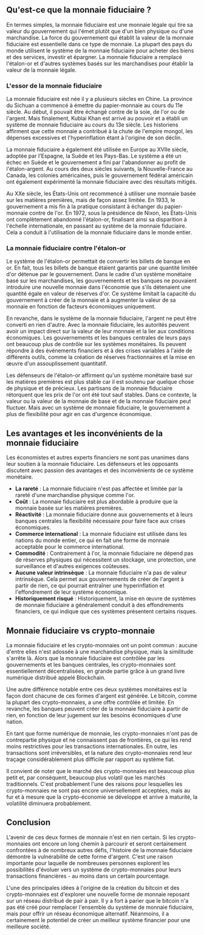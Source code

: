 ## Qu'est-ce que la monnaie fiduciaire ?

En termes simples, la monnaie fiduciaire est une monnaie légale qui tire sa valeur du gouvernement qui l'émet plutôt que d'un bien physique ou d'une marchandise. La force du gouvernement qui établit la valeur de la monnaie fiduciaire est essentielle dans ce type de monnaie. La plupart des pays du monde utilisent le système de la monnaie fiduciaire pour acheter des biens et des services, investir et épargner. La monnaie fiduciaire a remplacé l'étalon-or et d'autres systèmes basés sur les marchandises pour établir la valeur de la monnaie légale.

### L'essor de la monnaie fiduciaire

La monnaie fiduciaire est née il y a plusieurs siècles en Chine. La province du Sichuan a commencé à émettre du papier-monnaie au cours du 11e siècle. Au début, il pouvait être échangé contre de la soie, de l'or ou de l'argent. Mais finalement, Kublai Khan est arrivé au pouvoir et a établi un système de monnaie fiduciaire au cours du 13e siècle. Les historiens affirment que cette monnaie a contribué à la chute de l'empire mongol, les dépenses excessives et l'hyperinflation étant à l'origine de son déclin.

La monnaie fiduciaire a également été utilisée en Europe au XVIIe siècle, adoptée par l'Espagne, la Suède et les Pays-Bas. Le système a été un échec en Suède et le gouvernement a fini par l'abandonner au profit de l'étalon-argent. Au cours des deux siècles suivants, la Nouvelle-France au Canada, les colonies américaines, puis le gouvernement fédéral américain ont également expérimenté la monnaie fiduciaire avec des résultats mitigés.

Au XXe siècle, les États-Unis ont recommencé à utiliser une monnaie basée sur les matières premières, mais de façon assez limitée. En 1933, le gouvernement a mis fin à la pratique consistant à échanger du papier-monnaie contre de l'or. En 1972, sous la présidence de Nixon, les États-Unis ont complètement abandonné l'étalon-or, finalisant ainsi sa disparition à l'échelle internationale, en passant au système de la monnaie fiduciaire. Cela a conduit à l'utilisation de la monnaie fiduciaire dans le monde entier.

### La monnaie fiduciaire contre l'étalon-or

Le système de l'étalon-or permettait de convertir les billets de banque en or. En fait, tous les billets de banque étaient garantis par une quantité limitée d'or détenue par le gouvernement. Dans le cadre d'un système monétaire basé sur les marchandises, les gouvernements et les banques ne pouvaient introduire une nouvelle monnaie dans l'économie que s'ils détenaient une quantité égale en valeur de réserves d'or. Ce système limitait la capacité du gouvernement à créer de la monnaie et à augmenter la valeur de sa monnaie en fonction de facteurs économiques uniquement.

En revanche, dans le système de la monnaie fiduciaire, l'argent ne peut être converti en rien d'autre. Avec la monnaie fiduciaire, les autorités peuvent avoir un impact direct sur la valeur de leur monnaie et la lier aux conditions économiques. Les gouvernements et les banques centrales de leurs pays ont beaucoup plus de contrôle sur les systèmes monétaires. Ils peuvent répondre à des événements financiers et à des crises variables à l'aide de différents outils, comme la création de réserves fractionnaires et la mise en œuvre d'un assouplissement quantitatif.

Les défenseurs de l'étalon-or affirment qu'un système monétaire basé sur les matières premières est plus stable car il est soutenu par quelque chose de physique et de précieux. Les partisans de la monnaie fiduciaire rétorquent que les prix de l'or ont été tout sauf stables. Dans ce contexte, la valeur ou la valeur de la monnaie de base et de la monnaie fiduciaire peut fluctuer. Mais avec un système de monnaie fiduciaire, le gouvernement a plus de flexibilité pour agir en cas d'urgence économique.

## Les avantages et les inconvénients de la monnaie fiduciaire

Les économistes et autres experts financiers ne sont pas unanimes dans leur soutien à la monnaie fiduciaire. Les défenseurs et les opposants discutent avec passion des avantages et des inconvénients de ce système monétaire.

- **La rareté** : La monnaie fiduciaire n'est pas affectée et limitée par la rareté d'une marchandise physique comme l'or.
- **Coût** : La monnaie fiduciaire est plus abordable à produire que la monnaie basée sur les matières premières.
- **Réactivité** : La monnaie fiduciaire donne aux gouvernements et à leurs banques centrales la flexibilité nécessaire pour faire face aux crises économiques.
- **Commerce international** : La monnaie fiduciaire est utilisée dans les nations du monde entier, ce qui en fait une forme de monnaie acceptable pour le commerce international.
- **Commodité** : Contrairement à l'or, la monnaie fiduciaire ne dépend pas de réserves physiques qui nécessitent un stockage, une protection, une surveillance et d'autres exigences coûteuses.
- **Aucune valeur intrinsèque** : La monnaie fiduciaire n'a pas de valeur intrinsèque. Cela permet aux gouvernements de créer de l'argent à partir de rien, ce qui pourrait entraîner une hyperinflation et l'effondrement de leur système économique.
- **Historiquement risqué** : Historiquement, la mise en œuvre de systèmes de monnaie fiduciaire a généralement conduit à des effondrements financiers, ce qui indique que ces systèmes présentent certains risques.

## Monnaie fiduciaire vs crypto-monnaie

La monnaie fiduciaire et les crypto-monnaies ont un point commun : aucune d'entre elles n'est adossée à une marchandise physique, mais la similitude s'arrête là. Alors que la monnaie fiduciaire est contrôlée par les gouvernements et les banques centrales, les crypto-monnaies sont essentiellement décentralisées, en grande partie grâce à un grand livre numérique distribué appelé Blockchain.

Une autre différence notable entre ces deux systèmes monétaires est la façon dont chacune de ces formes d'argent est générée. Le bitcoin, comme la plupart des crypto-monnaies, a une offre contrôlée et limitée. En revanche, les banques peuvent créer de la monnaie fiduciaire à partir de rien, en fonction de leur jugement sur les besoins économiques d'une nation.

En tant que forme numérique de monnaie, les crypto-monnaies n'ont pas de contrepartie physique et ne connaissent pas de frontières, ce qui les rend moins restrictives pour les transactions internationales. En outre, les transactions sont irréversibles, et la nature des crypto-monnaies rend leur traçage considérablement plus difficile par rapport au système fiat.

Il convient de noter que le marché des crypto-monnaies est beaucoup plus petit et, par conséquent, beaucoup plus volatil que les marchés traditionnels. C'est probablement l'une des raisons pour lesquelles les crypto-monnaies ne sont pas encore universellement acceptées, mais au fur et à mesure que la crypto-économie se développe et arrive à maturité, la volatilité diminuera probablement.

## Conclusion

L'avenir de ces deux formes de monnaie n'est en rien certain. Si les crypto-monnaies ont encore un long chemin à parcourir et seront certainement confrontées à de nombreux autres défis, l'histoire de la monnaie fiduciaire démontre la vulnérabilité de cette forme d'argent. C'est une raison importante pour laquelle de nombreuses personnes explorent les possibilités d'évoluer vers un système de crypto-monnaies pour leurs transactions financières - au moins dans un certain pourcentage.

L'une des principales idées à l'origine de la création du bitcoin et des crypto-monnaies est d'explorer une nouvelle forme de monnaie reposant sur un réseau distribué de pair à pair. Il y a fort à parier que le bitcoin n'a pas été créé pour remplacer l'ensemble du système de monnaie fiduciaire, mais pour offrir un réseau économique alternatif. Néanmoins, il a certainement le potentiel de créer un meilleur système financier pour une meilleure société.